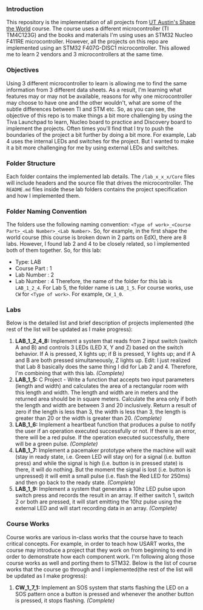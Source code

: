 ### Introduction
This repository is the implementation of all projects from [UT Austin's Shape the World](https://www.edx.org/course/embedded-systems-shape-the-world-microcontroller-i) course. The course uses a different microcontroller (TI TM4C123G) and the books and materials I'm using uses an STM32 Nucleo F411RE microcontroller. However, all the projects on this repo are implemented using an STM32 F407G-DISC1 microcontroller. This allowed me to learn 2 vendors and 3 microcontrollers at the same time. 

### Objectives
Using 3 different microcontroller to learn is allowing me to find the same information from 3 different data sheets. As a result, I'm learning what features may or may not be available, reasons for why one microcontroller may choose to have one and the other wouldn't, what are some of the subtle differences between TI and STM etc. So, as you can see, the objective of this repo is to make things a bit more challenging by using the Tiva Launchpad to learn, Nucleo board to practice and Discovery board to implement the projects. Often times you'll find that I try to push the boundaries of the project a bit further by doing a bit more. For example, Lab 4 uses the internal LEDs and switches for the project. But I wanted to make it a bit more challenging for me by using external LEDs and switches.

### Folder Structure
Each folder contains the implemented lab details. The `/lab_x_x_x/Core` files will include headers and the source file that drives the microcontroller. The `README.md` files inside these lab folders contains the project specification and how I implemented them. 

### Folder Naming Convention
The folders use the following naming convention: `<Type of work>_<Course Part>_<Lab Number>_<Lab Number>`. So, for example, in the first shape the world course (this course is broken down in 2 parts on EdX), there are 8 labs. However, I found lab 2 and 4 to be closely related, so I implemented both of them together. So, for this lab:
- Type: LAB
- Course Part : 1
- Lab Number  : 2
- Lab Number  : 4
Therefore, the name of the folder for this lab is `LAB_1_2_4`. For Lab 5, the folder name is `LAB_1_5`. For course works, use `CW` for `<Type of work>`. For example, `CW_1_0`.

### Labs
Below is the detailed list and brief description of projects implemented (the rest of the list will be updated as I make progress):
1. **LAB_1_2_4_8:** Implement a system that reads from 2 input switch (switch A and B) and controls 3 LEDs (LED X, Y and Z) based on the switch behavior. If A is pressed, X lights up; if B is pressed, Y lights up; and if A and B are both pressed simultaneously, Z lights up. Edit: I just realized that Lab 8 basically does the same thing I did for Lab 2 and 4. Therefore, I'm combining that with this lab. *(Complete)*
2. **LAB_1_5:** C Project - Write a function that accepts two input parameters (length and width) and calculates the area of a rectangular room with this length and width. The length and width are in meters and the returned area should be in square meters. Calculate the area only if both the length and width are between 3 and 20 inclusively. Return a result of zero if the length is less than 3, the width is less than 3, the length is greater than 20 or the width is greater than 20. *(Complete)*
3. **LAB_1_6:** Implement a heartbeat function that produces a pulse to notify the user if an operation executed successfully or not. If there is an error, there will be a red pulse. If the operation executed successfully, there will be a green pulse. *(Complete)*
4. **LAB_1_7:** Implement a pacemaker prototype where the machine will wait (stay in ready state, i.e. Green LED will stay on) for a signal (i.e. button press) and while the signal is high (i.e. button is in pressed state) is there, it will do nothing. But the moment the signal is lost (i.e. button is unpressed) it will emit a small pulse (i.e. flash the Red LED for 250ms) and then go back to the ready state. *(Complete)*
5. **LAB_1_9:** Implement a system that generates a 10hz LED pulse upon switch press and records the result in an array. If either switch 1, switch 2 or both are pressed, it will start emitting the 10hz pulse using the external LED and will start recording data in an array. *(Complete)* 

### Course Works
Course works are various in-class works that the course have to teach critical concepts. For example, in order to teach how USART works, the course may introduce a project that they work on from beginning to end in order to demonstrate how each component work. I'm following along those course works as well and porting them to STM32. Below is the list of course works that the course go through and I implemented(the rest of the list will be updated as I make progress):
1. **CW_1_7_1:** Implement an SOS system that starts flashing the LED on a SOS pattern once a button is pressed and whenever the another button is pressed, it stops flashing. *(Complete)*